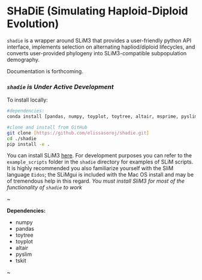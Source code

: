 # SHaDiE (Simulating Haploid-Diploid Evolution)

`shadie` is a wrapper around SLiM3 that provides a user-friendly python API interface, implements selection on alternating hapliod/diploid lifecycles,
and converts user-provided phylogeny into SLiM3-compatible subpopulation demography. 

Documentation is forthcoming.

### *`shadie` is Under Active Development*

To install locally:
```bash
#dependencies:
conda install [pandas, numpy, toyplot, toytree, altair, msprime, pyslim, tskit, loguru, IPython] -c conda-forge

#clone and install from GitHub
git clone [https://github.com/elissasoroj/shadie.git]
cd ./shadie
pip install -e .
```

You can install SLiM3 [here](https://messerlab.org/slim/). For development purposes you can refer to the `example_scripts` folder in the `shadie` directory for examples of SLiM scripts. It is  highly recommended you also familiarize yourself with the SliM language `Eidos`; the SLiMgui is included with the Mac OS install and may be of tremendous help in this regard.  *You must install SliM3 for most of the functionality of `shadie` to work*

~

**Dependencies:**

* numpy
* pandas
* toytree
* toyplot
* altair
* pyslim
* tskit

~
